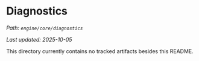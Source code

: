 # Diagnostics

_Path: `engine/core/diagnostics`_

_Last updated: 2025-10-05_


This directory currently contains no tracked artifacts besides this README.
